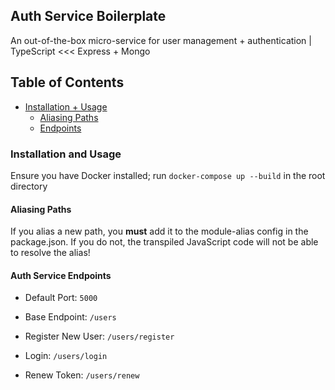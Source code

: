 ## Auth Service Boilerplate
An out-of-the-box micro-service for user management + authentication | TypeScript <<< Express + Mongo

## Table of Contents
  - [Installation + Usage](#usage)
    + [Aliasing Paths](#alias)
    + [Endpoints](#endpoints)

### <a name="usage"></a> Installation and Usage
Ensure you have Docker installed; run `docker-compose up --build` in the root directory

#### <a name="alias"></a> Aliasing Paths
If you alias a new path, you **must** add it to the module-alias config in the package.json. If you do not, the transpiled JavaScript code will not be able to resolve the alias!

#### <a name="endpoints"></a> Auth Service Endpoints

  * Default Port: `5000`
  * Base Endpoint: `/users`

  * Register New User: `/users/register`
  * Login: `/users/login`
  * Renew Token: `/users/renew`
